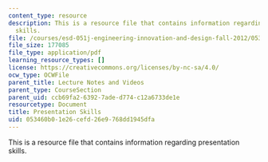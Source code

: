 ```yaml
---
content_type: resource
description: This is a resource file that contains information regarding presentation
  skills.
file: /courses/esd-051j-engineering-innovation-and-design-fall-2012/053460b01e26cefd26e9768dd1945dfa_MITESD_051JF12_Lec14_2.pdf
file_size: 177085
file_type: application/pdf
learning_resource_types: []
license: https://creativecommons.org/licenses/by-nc-sa/4.0/
ocw_type: OCWFile
parent_title: Lecture Notes and Videos
parent_type: CourseSection
parent_uid: ccb69fa2-6392-7ade-d774-c12a6733de1e
resourcetype: Document
title: Presentation Skills
uid: 053460b0-1e26-cefd-26e9-768dd1945dfa
---
```

This is a resource file that contains information regarding presentation skills.